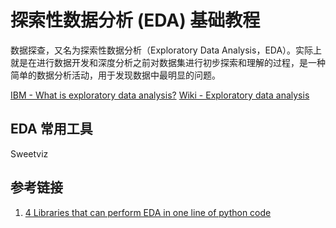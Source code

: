 # 探索性数据分析 (EDA) 基础教程


数据探查，又名为探索性数据分析（Exploratory Data Analysis，EDA）。实际上就是在进行数据开发和深度分析之前对数据集进行初步探索和理解的过程，是一种简单的数据分析活动，用于发现数据中最明显的问题。

[IBM - What is exploratory data analysis?](https://www.ibm.com/topics/exploratory-data-analysis)
[Wiki - Exploratory data analysis](https://en.wikipedia.org/wiki/Exploratory_data_analysis)


## EDA 常用工具

Sweetviz


## 参考链接
1. [4 Libraries that can perform EDA in one line of python code](https://towardsdatascience.com/4-libraries-that-can-perform-eda-in-one-line-of-python-code-b13938a06ae)